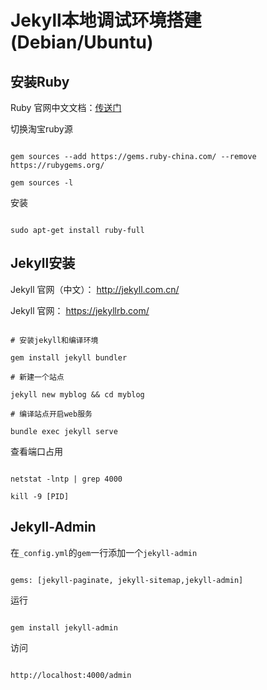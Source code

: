 # Jekyll本地调试环境搭建(Debian/Ubuntu)

## 安装Ruby
Ruby 官网中文文档：[传送门]( http://www.ruby-lang.org/zh_cn/documentation/installation/)
切换淘宝ruby源
```
gem sources --add https://gems.ruby-china.com/ --remove https://rubygems.org/
gem sources -l
```
安装
```
sudo apt-get install ruby-full
```

## Jekyll安装
Jekyll 官网（中文）： http://jekyll.com.cn/ 
Jekyll 官网： https://jekyllrb.com/
```
# 安装jekyll和编译环境
gem install jekyll bundler
# 新建一个站点
jekyll new myblog && cd myblog
# 编译站点开启web服务
bundle exec jekyll serve
```
查看端口占用
```
netstat -lntp | grep 4000
kill -9 [PID]
```
## Jekyll-Admin
在`_config.yml`的`gem`一行添加一个`jekyll-admin`
```
gems: [jekyll-paginate, jekyll-sitemap,jekyll-admin]
```
运行
```
gem install jekyll-admin
```
访问
```
http://localhost:4000/admin
```


